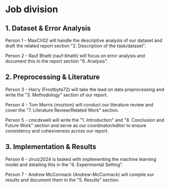 # Job division

## 1. Dataset & Error Analysis

Person 1 - MaxCh02
will handle the descriptive analysis of our dataset and draft the related report section "2. Description of the task/dataset".

Person 2 - Rauf Bhatti (rauf-bhatti)
will focus on error analysis and document this in the report section "6. Analysis".

## 2. Preprocessing & Literature

Person 3 - Harry (Frostbyte72)
will take the lead on data preprocessing and write the "3. Methodology" section of our report.

Person 4 - Tom Morris (moztom)
will conduct our literature review and cover the "7. Literature Review/Related Work" section.

Person 5 - cmcdxwell
will write the "1. Introduction" and "8. Conclusion and Future Work" section and serve as our coordinator/editor to ensure consistency and cohesiveness across our report.

## 3. Implementation & Results

Person 6 - ziruiz2024
is tasked with implementing the machine learning model and detailing this in the "4. Experimental Setting".

Person 7 - Andrew McCormack (Andrew-McCormack)
will compile our results and document them in the "5. Results" section.
